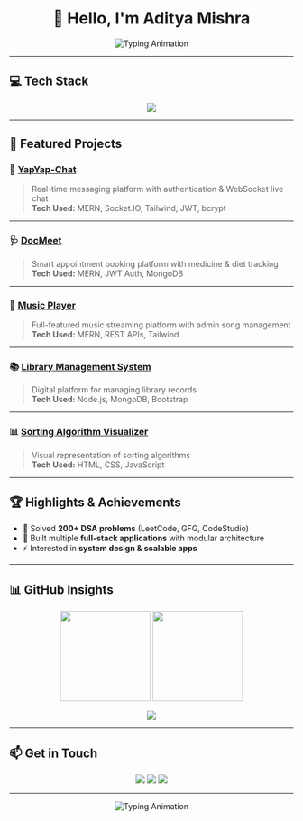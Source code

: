 <h1 align="center"> 👋 Hello, I'm Aditya Mishra </h1>

<p align="center">
  <img src="https://readme-typing-svg.herokuapp.com?font=Fira+Code&weight=500&size=22&pause=1000&color=2F81F7&center=true&vCenter=true&width=600&lines=Full+Stack+Developer;Problem+Solver+%7C+DSA+Enthusiast;Final+Year+at+IIIT+Sonepat;Always+Learning+%26+Building+🚀" alt="Typing Animation" />
</p>

---

## 💻 Tech Stack

<p align="center">
  <img src="https://skillicons.dev/icons?i=cpp,js,react,nodejs,express,mongodb,postgres,mysql,html,css,tailwind,bootstrap,git,github&perline=8" />
</p>

---

## 🚀 Featured Projects  

### 💬 [YapYap-Chat](https://github.com/AdityaMISHRA2803/YapYap-Chat-.git)  
> Real-time messaging platform with authentication & WebSocket live chat  
**Tech Used:** MERN, Socket.IO, Tailwind, JWT, bcrypt  

---

### 🩺 [DocMeet](https://github.com/AdityaMISHRA2803/DocMeet.git)  
> Smart appointment booking platform with medicine & diet tracking  
**Tech Used:** MERN, JWT Auth, MongoDB  

---

### 🎵 [Music Player](https://github.com/AdityaMISHRA2803/Music-Player-.git)  
> Full-featured music streaming platform with admin song management  
**Tech Used:** MERN, REST APIs, Tailwind  

---

### 📚 [Library Management System](https://github.com/AdityaMISHRA2803/Digital-Library-System.git)  
> Digital platform for managing library records  
**Tech Used:** Node.js, MongoDB, Bootstrap  

---

### 📊 [Sorting Algorithm Visualizer](https://github.com/AdityaMISHRA2803/Sorting-Algorithm-Visualizer-.git)  
> Visual representation of sorting algorithms  
**Tech Used:** HTML, CSS, JavaScript  

---

## 🏆 Highlights & Achievements  

- 🧠 Solved **200+ DSA problems** (LeetCode, GFG, CodeStudio)  
- 🎯 Built multiple **full-stack applications** with modular architecture  
- ⚡ Interested in **system design & scalable apps**  

---

## 📊 GitHub Insights  

<p align="center">
  <img src="https://github-readme-stats.vercel.app/api?username=AdityaMISHRA2803&show_icons=true&theme=transparent&hide_border=true" height="160" />
  <img src="https://github-readme-streak-stats.herokuapp.com?user=AdityaMISHRA2803&theme=transparent&hide_border=true" height="160" />
</p>

<p align="center">
  <img src="https://github-readme-activity-graph.vercel.app/graph?username=AdityaMISHRA2803&theme=github-light&hide_border=true&area=true" />
</p>

---

## 📫 Get in Touch  

<p align="center">
  <a href="https://www.linkedin.com/in/aditya-mishra-iiit/"><img src="https://img.shields.io/badge/-Aditya%20Mishra-blue?style=for-the-badge&logo=Linkedin&logoColor=white"/></a>
  <a href="mailto:aditya.iiitsp@gmail.com"><img src="https://img.shields.io/badge/-Email-c14438?style=for-the-badge&logo=Gmail&logoColor=white"/></a>
  <img src="https://img.shields.io/badge/Location-Delhi%2C%20India-orange?style=for-the-badge&logo=google-maps&logoColor=white"/>
</p>

---

<p align="center">
  <img src="https://readme-typing-svg.herokuapp.com?font=Fira+Code&weight=500&size=20&pause=1000&color=00BFA6&center=true&vCenter=true&width=600&lines=Thanks+for+visiting!;Let's+Connect+%26+Build+Something+Great+Together+🚀" alt="Typing Animation" />
</p>
